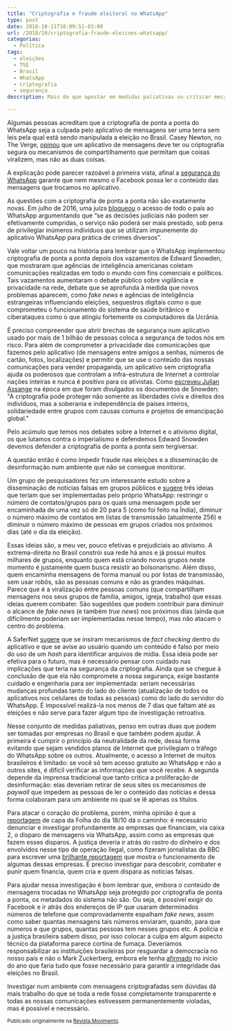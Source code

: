 ```yaml
---
title: "Criptografia e fraude eleitoral no WhatsApp"
type: post
date: 2018-10-21T16:09:51-03:00
url: /2018/10/criptografia-fraude-eleicoes-whatsapp/
categorias:
  - Política
tags:
  - eleições
  - TSE
  - Brasil
  - WhatsApp
  - criptografia
  - segurança
description: Mais do que apostar em medidas paliativas ou criticar mecanismos de segurança, é necessário investigar profundamente as empresas que financiam e operam, via caixa 2, o disparo de mensagens desinformativas via WhatsApp.

---
```


Algumas pessoas acreditam que a criptografia de ponta a ponta do WhatsApp seja a culpada pelo aplicativo de mensagens ser uma terra sem leis pela qual está sendo manipulada a eleição no Brasil. Casey Newton, no The Verge, [opinou](https://www.theverge.com/2018/10/19/17997516/facebook-election-war-room-brazil-whatsapp) que um aplicativo de mensagens deve ter ou criptografia segura ou mecanismos de compartilhamento que permitam que coisas viralizem, mas não as duas coisas.

A explicação pode parecer razoável à primeira vista, afinal a [segurança do WhatsApp](https://tiagomadeira.com/2016/04/whatsapp-anuncia-criptografia-de-ponta-a-ponta/) garante que nem mesmo o Facebook possa ler o conteúdo das mensagens que trocamos no aplicativo.

As questões com a criptografia de ponta a ponta não são exatamente novas. Em julho de 2016, uma juíza [bloqueou](https://tiagomadeira.com/2016/07/a-decisao-da-juiza-que-bloqueou-o-acesso-de-todo-pais-ao-whatsapp/) o acesso de todo o país ao WhatsApp argumentando que “se as decisões judiciais não podem ser efetivamente cumpridas, o serviço não poderá ser mais prestado, sob pena de privilegiar inúmeros indivíduos que se utilizam impunemente do aplicativo WhatsApp para prática de crimes diversos”.

Vale voltar um pouco na história para lembrar que o WhatsApp implementou criptografia de ponta a ponta depois dos vazamentos de Edward Snowden, que mostraram que agências de inteligência americanas coletam comunicações realizadas em todo o mundo com fins comerciais e políticos. Tais vazamentos aumentaram o debate público sobre vigilância e privacidade na rede, debate que se aprofunda à medida que novos problemas aparecem, como *fake news* e agências de inteligência estrangeiras influenciando eleições, sequestros digitais como o que comprometeu o funcionamento do sistema de saúde britânico e ciberataques como o que atingiu fortemente os computadores da Ucrânia.

É preciso compreender que abrir brechas de segurança num aplicativo usado por mais de 1 bilhão de pessoas coloca a segurança de todos nós em risco. Para além de comprometer a privacidade das comunicações que fazemos pelo aplicativo (de mensagens entre amigos a senhas, números de cartão, fotos, localizações) e permitir que se use o conteúdo das nossas comunicações para vender propaganda, um aplicativo sem criptografia ajuda os poderosos que controlam a infra-estrutura de Internet a controlar nações inteiras e nunca é positivo para os ativistas. Como [escreveu Julian Assange](https://tiagomadeira.com/2013/07/como-a-criptografia-e-uma-arma-fundamental-na-luta-contra-os-estados-do-imperio/) na época em que foram divulgados os documentos de Snowden: "A criptografia pode proteger não somente as liberdades civis e direitos dos indivíduos, mas a soberania e independência de países inteiros, solidariedade entre grupos com causas comuns e projetos de emancipação global."

Pelo acúmulo que temos nos debates sobre a Internet e o ativismo digital, os que lutamos contra o imperialismo e defendemos Edward Snowden devemos defender a criptografia de ponta a ponta sem tergiversar.

A questão então é como impedir fraude nas eleições e a disseminação de desinformação num ambiente que não se consegue monitorar.

Um grupo de pesquisadores fez um interessante estudo sobre a disseminação de notícias falsas em grupos públicos e [sugere](https://www.nytimes.com/2018/10/17/opinion/brazil-election-fake-news-whatsapp.html) três ideias que teriam que ser implementadas pelo próprio WhatsApp: restringir o número de contatos/grupos para os quais uma mensagem pode ser encaminhada de uma vez só de 20 para 5 (como foi feito na Índia), diminuir o número máximo de contatos em listas de transmissão (atualmente 256) e diminuir o número máximo de pessoas em grupos criados nos próximos dias (até o dia da eleição).

Essas ideias são, a meu ver, pouco efetivas e prejudiciais ao ativismo. A extrema-direita no Brasil constrói sua rede há anos e já possui muitos milhares de grupos, enquanto quem está criando novos grupos neste momento é justamente quem busca resistir ao bolsonarismo. Além disso, quem encaminha mensagens de forma manual ou por listas de transmissão, sem usar robôs, são as pessoas comuns e não as grandes máquinas. Parece que é a viralização entre pessoas comuns (que compartilham mensagens nos seus grupos de família, amigos, igreja, trabalho) que essas ideias querem combater. São sugestões que podem contribuir para diminuir o alcance de *fake news* (e também *true news*) nos próximos dias (ainda que dificilmente poderiam ser implementadas nesse tempo), mas não atacam o centro do problema.

A SaferNet [sugere](https://tecnoblog.net/264324/tse-oito-sugestoes-whatsapp-noticias-falsas/) que se insiram mecanismos de *fact checking* dentro do aplicativo e que se avise ao usuário quando um conteúdo é falso por meio do uso de um *hash* para identificar arquivos de mídia. Essa ideia pode ser efetiva para o futuro, mas é necessário pensar com cuidado nas implicações que teria na segurança da criptografia. Ainda que se chegue à conclusão de que ela não compromete a nossa segurança, exige bastante cuidado e engenharia para ser implementada: seriam necessárias mudanças profundas tanto do lado do cliente (atualização de todos os aplicativos nos celulares de todas as pessoas) como do lado do servidor do WhatsApp. É impossível realizá-la nos menos de 7 dias que faltam até as eleições e não serve para fazer algum tipo de investigação retroativa.

Nesse conjunto de medidas paliativas, penso em outras duas que podem ser tomadas por empresas no Brasil e que também podem ajudar. A primeira é cumprir o princípio da neutralidade da rede, dessa forma evitando que sejam vendidos planos de Internet que privilegiam o tráfego do WhatsApp sobre os outros. Atualmente, o acesso a Internet de muitos brasileiros é limitado: se você só tem acesso gratuito ao WhatsApp e não a outros sites, é difícil verificar as informações que você recebe. A segunda depende da imprensa tradicional que tanto critica a proliferação de desinformação: elas deveriam retirar de seus sites os mecanismos de *paywall* que impedem as pessoas de ler o conteúdo das notícias e dessa forma colaboram para um ambiente no qual se lê apenas os títulos.

Para atacar o coração do problema, porém, minha opinião é que a [reportagem](https://www1.folha.uol.com.br/poder/2018/10/empresarios-bancam-campanha-contra-o-pt-pelo-whatsapp.shtml) de capa da Folha do dia 18/10 dá o caminho: é necessário denunciar e investigar profundamente as empresas que financiam, via caixa 2, o disparo de mensagens via WhatsApp, assim como as empresas que fazem esses disparos. A justiça deveria ir atrás do rastro do dinheiro e dos envolvidos nesse tipo de operação ilegal, como fizeram jornalistas da BBC para escrever uma [brilhante reportagem](https://www.bbc.com/portuguese/brasil-45910249) que mostra o funcionamento de algumas dessas empresas. É preciso investigar para descobrir, combater e punir quem financia, quem cria e quem dispara as notícias falsas.

Para ajudar nessa investigação é bom lembrar que, embora o conteúdo de mensagens trocadas no WhatsApp seja protegido por criptografia de ponta a ponta, os metadados do sistema não são. Ou seja, é possível exigir do Facebook e ir atrás dos endereços de IP que usaram determinados números de telefone que comprovadamente espalham *fake news*, assim como saber quantas mensagens tais números enviaram, quando, para que números e que grupos, quantas pessoas tem nesses grupos etc. A polícia e a justiça brasileira sabem disso, por isso colocar a culpa em algum aspecto técnico da plataforma parece cortina de fumaça. Deveríamos responsabilizar as instituições brasileiras por resguardar a democracia no nosso país e não o Mark Zuckerberg, embora ele tenha [afirmado](https://oglobo.globo.com/economia/zuckerberg-promete-defender-integridade-nas-eleicoes-no-brasil-22514413) no início do ano que faria tudo que fosse necessário para garantir a integridade das eleições no Brasil.

Investigar num ambiente com mensagens criptografadas sem dúvidas dá mais trabalho do que se toda a rede fosse completamente transparente e todas as nossas comunicações estivessem permanentemente violadas, mas é possível e necessário.

<small>Publicado originalmente na <a href="https://movimentorevista.com.br/2018/10/criptografia-fraude-eleicoes-whatsapp/">Revista Movimento</a>.</small>

